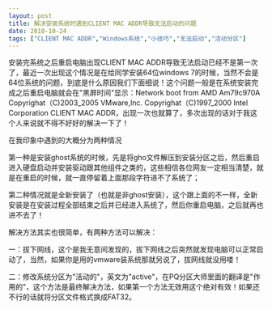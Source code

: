 ```yaml
---
layout: post
title: 解决安装系统时遇到CLIENT MAC ADDR导致无法启动的问题		
date: 2010-10-24
tags: ["CLIENT MAC ADDR","Windows系统","小技巧","无法启动","活动分区"]
---
```


安装完系统之后重启电脑出现CLIENT MAC ADDR导致无法启动已经不是第一次了，最近一次出现这个情况是在给同学安装64位windows 7的时候，当然不会是64位系统的问题，到底是什么原因我们下面细说！这个问题一般是在系统安装完成之后重启电脑就会在"黑屏时间"显示：Network boot from AMD Am79c970A Copyrighat（C)2003_2005 VMware,Inc. Copyrighat（C)1997_2000 Intel Corporation CLIENT MAC ADDR，出现一次也就算了，多次出现的话对于我这个人来说就不得不好好的解决一下了！

在我印象中遇到的大概分为两种情况

第一种是安装ghost系统的时候，先是将gho文件解压到安装分区之后，然后重启进入硬盘启动并安装驱动跟其他组件之类的，这些相信各位网友一定相当清楚，就是在重启的时候，就一直停留着上面那段字符进不了系统了；

第二种情况就是全新安装了（也就是非ghost安装），这个跟上面的不一样，全新安装是在安装过程全部结束之后并已经进入系统了，然后你重启电脑，之后就再也进不去了！

解决方法其实也很简单，有两种方法可以解决：

一：拔下网线，这个是我无意间发现的，拔下网线之后突然就发现电脑可以正常启动了，当然，如果你是用的vmware装系统那就另说了，拔网线就没用喽！

二：修改系统分区为"活动的"，英文为"active"，在PQ分区大师里面的翻译是"作用的"，这个方法是最终解决方法，如果第一个方法无效用这个绝对有效！如果还不行的话就将分区文件格式换成FAT32。		